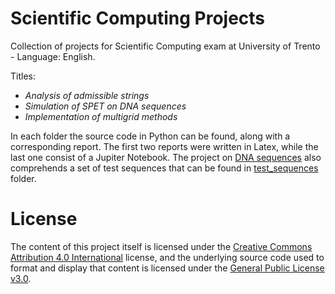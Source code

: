 # Scientific Computing Projects
Collection of projects for Scientific Computing exam at University of Trento - Language: English. <br>

Titles: 
- <em>Analysis of admissible strings</em>
- <em>Simulation of SPET on DNA sequences</em>
- <em>Implementation of multigrid methods</em>

In each folder the source code in Python can be found, along with a corresponding report. The first two reports were written in Latex, while the last one consist of a Jupiter Notebook. The project on [DNA sequences](https://github.com/letizia-dachille/scientific-computing-projects-msc/blob/main/dna_sequences/) also comprehends a set of test sequences that can be found in [test_sequences](https://github.com/letizia-dachille/scientific-computing-projects-msc/blob/main/dna_sequences/test_sequences/) folder.

# License
The content of this project itself is licensed under the [Creative Commons Attribution 4.0 International](https://creativecommons.org/licenses/by/4.0/) license, and the underlying source code used to format and display that content is licensed under the [General Public License v3.0](https://github.com/letizia-dachille/scientific-computing-project/blob/main/LICENSE).
